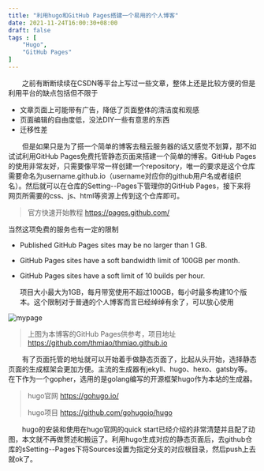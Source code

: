 ```yaml
---
title: "利用hugo和GitHub Pages搭建一个易用的个人博客"
date: 2021-11-24T16:00:30+08:00
draft: false
tags : [
    "Hugo",
    "GitHub Pages"
]
---
```


&emsp;&emsp;之前有断断续续在CSDN等平台上写过一些文章，整体上还是比较方便的但是利用平台的缺点包括但不限于

- 文章页面上可能带有广告，降低了页面整体的清洁度和观感
- 页面编辑的自由度低，没法DIY一些有意思的东西
- 迁移性差

&emsp;&emsp;但是如果只是为了搭一个简单的博客去租云服务器的话又感觉不划算，那不如试试利用GitHub Pages免费托管静态页面来搭建一个简单的博客。GitHub Pages的使用非常友好，只需要像平常一样创建一个repository，唯一的要求是这个仓库需要命名为username.github.io（username对应你的github用户名或者组织名）。然后就可以在仓库的Setting--Pages下管理你的GitHub Pages，接下来将网页所需要的css、js、html等资源上传到这个仓库即可。

> 官方快速开始教程 https://pages.github.com/

当然这项免费的服务也有一定的限制
- Published GitHub Pages sites may be no larger than 1 GB.

- GitHub Pages sites have a soft bandwidth limit of 100GB per month.

- GitHub Pages sites have a soft limit of 10 builds per hour.

  

  项目大小最大为1GB，每月带宽使用不超过100GB，每小时最多构建10个版本。这个限制对于普通的个人博客而言已经绰绰有余了，可以放心使用


![mypage](../../images/mypage.png)

> 上图为本博客的GitHub Pages供参考，项目地址 https://github.com/thmiao/thmiao.github.io



&emsp;&emsp;有了页面托管的地址就可以开始着手做静态页面了，比起从头开始，选择静态页面的生成框架会更加方便。主流的生成器有jekyll、hugo、hexo、gatsby等。在下作为一个gopher，选用的是golang编写的开源框架hugo作为本站的生成器。

> hugo官网 https://gohugo.io/
>
> hugo项目 https://github.com/gohugoio/hugo

&emsp;&emsp;hugo的安装和使用在hugo官网的quick start已经介绍的非常清楚并且配了动图，本文就不再做赘述和搬运了。利用hugo生成对应的静态页面后，去github仓库的sSetting--Pages下将Sources设置为指定分支的对应根目录，然后push上去就ok了。